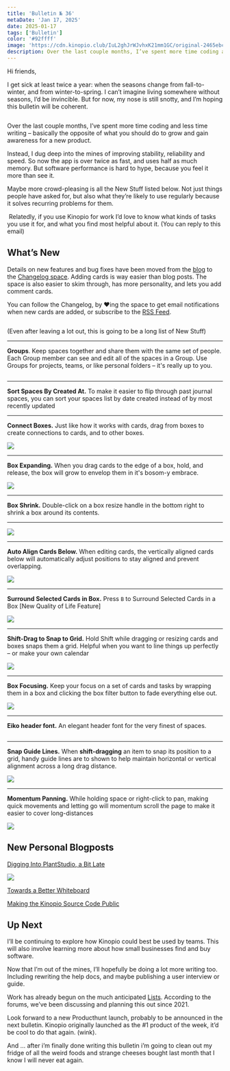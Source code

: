 ```yaml
---
title: 'Bulletin № 36'
metaDate: 'Jan 17, 2025'
date: 2025-01-17
tags: ['Bulletin']
color: '#92ffff'
image: 'https://cdn.kinopio.club/IuL2ghJrWJvhxK21mm1GC/original-2465ebc8353ff261a28a0127d7aa25e4.jpg'
description: Over the last couple months, I’ve spent more time coding and less time writing.
---
```




<p>Hi friends, </p>

<p>I get sick at least twice a year: when the seasons change from fall-to-winter, and from winter-to-spring. I can’t imagine living somewhere without seasons, I’d be invincible. But for now, my nose is still snotty, and I’m hoping this bulletin will be coherent.</p>

<p>
<img src="https://cdn.kinopio.club/fqoJozHGrobicZe0XUG1e/my-garden.webp" alt="" class="bulletin-image" />
</p>

<p>Over the last couple months, I’ve spent more time coding and less time writing – basically the opposite of what you should do to grow and gain awareness for a new product. </p>

<p>Instead, I dug deep into the mines of improving stability, reliability and speed. So now the app is over twice as fast, and uses half as much memory. But software performance is hard to hype, because you feel it more than see it. </p>

<p>Maybe more crowd-pleasing is all the New Stuff listed below. Not just things people have asked for, but also what they’re likely to use regularly because it solves recurring problems for them.</p>

<p class="badge info badge-row">

  <img class="small-image" src="https://kinopio-email.us-east-1.linodeobjects.com/36/phone-anime.webp" alt="" />
  <span>Relatedly, if you use Kinopio for work I’d love to know what kinds of tasks you use it for, and what you find most helpful about it. (You can reply to this email)</span>
</p>

<h2>What’s New</h2>

<p>Details on new features and bug fixes have been moved from the <a href="https://blog.kinopio.club">blog</a> to the <a href="https://kinopio.club/changelog">Changelog space</a>. Adding cards is way easier than blog posts. The space is also easier to skim through, has more personality, and lets you add comment cards. </p>

<p>You can follow the Changelog, by ♥ing the space to get email notifications when new cards are added, or subscribe to the <a href="https://api.kinopio.club/space/6lsytK8ZfOtMl2oqG05Rj/feed.json">RSS Feed</a>.</p>

<p>
<img class="small-image" src="https://kinopio-email.us-east-1.linodeobjects.com/36/changelog.gif" alt="" />
</p>

<p class="badge secondary">(Even after leaving a lot out, this is going to be a long list of New Stuff)</p>

<hr>
<p><strong>Groups</strong>. Keep spaces together and share them with the same set of people. Each Group member can see and edit all of the spaces in a Group. Use Groups for projects, teams, or like personal folders – it's really up to you.</p>
<p>
<img class="bulletin-image" src="https://cdn.kinopio.club/DRcBPD9cSslJLY6QOUfYx/group-overview.webp" alt="" />
</p>
<hr>


<p><p><strong>Sort Spaces By Created At.</strong> To make it easier to flip through past journal spaces, you can sort your spaces list by date created instead of by most recently updated</p>
<hr>

<p><strong>Connect Boxes.</strong> Just like how it works with cards, drag from boxes to create connections to cards, and to other boxes. </p>
<p>
  <img class="bulletin-image" src="https://kinopio-email.us-east-1.linodeobjects.com/36/connect-boxes.gif">
</p>
<hr>

<p><strong>Box Expanding.</strong> When you drag cards to the edge of a box, hold, and release, the box will grow to envelop them in it's bosom-y embrace.</p>
<p>
  <img class="bulletin-image" src="https://kinopio-email.us-east-1.linodeobjects.com/36/box-expand.gif">
</p>
<hr>


<p><strong>Box Shrink.</strong> Double-click on a box resize handle in the bottom right to shrink a box around its contents.</p>
<hr>
<p>
  <img class="bulletin-image" src="https://kinopio-email.us-east-1.linodeobjects.com/36/box-shrink.gif">
</p>
<hr>


<p><strong>Auto Align Cards Below.</strong> When editing cards, the vertically aligned cards below will automatically adjust positions to stay aligned and prevent overlapping.</p>
<p>
  <img class="bulletin-image" src="https://kinopio-email.us-east-1.linodeobjects.com/36/auto-align-cards-below.gif">
</p>
<hr>


<p><strong>Surround Selected Cards in Box.</strong> Press <code>B</code> to Surround Selected Cards in a Box [New Quality of Life Feature]</p>
<p>
  <img class="bulletin-image" src="https://kinopio-email.us-east-1.linodeobjects.com/36/shortcut-b.gif">
</p>
<hr>

<p><strong>Shift-Drag to Snap to Grid.</strong> Hold Shift while dragging or resizing cards and boxes snaps them a grid. Helpful when you want to line things up perfectly – or make your own calendar</p>
<p>
  <img class="bulletin-image" src="https://kinopio-email.us-east-1.linodeobjects.com/36/snap-to-grid-muted.gif">
</p>
<hr>



<p><strong>Box Focusing.</strong> Keep your focus on a set of cards and tasks by wrapping them in a box and clicking the box filter button to fade everything else out.</p>
<p>
  <img class="bulletin-image" src="https://kinopio-email.us-east-1.linodeobjects.com/36/box-focusing.gif">
</p>
<hr>

<p><strong>Eiko header font.</strong> An elegant header font for the very finest of spaces.</p>
<p>
<img class="bulletin-image" src="https://cdn.kinopio.club/vl7Hc74bPcCb7jFm-KIwn/eiko.webp" alt="" />
</p>
<hr>

<p><strong>Snap Guide Lines.</strong> When <strong>shift-dragging</strong> an item to snap its position to a grid, handy guide lines are to shown to help maintain horizontal or vertical alignment across a long drag distance.</p>
<p>
  <img class="bulletin-image" src="https://kinopio-email.us-east-1.linodeobjects.com/36/snap-guide-lines.gif">
</p>
<hr>

<p><strong>Momentum Panning.</strong> While holding space or right-click to pan, making quick movements and letting go will momentum scroll the page to make it easier to cover long-distances</p>
<p>
  <img class="bulletin-image" src="https://kinopio-email.us-east-1.linodeobjects.com/36/momentum-scroll.gif">
</p>


<h2>New Personal Blogposts</h2>

<p><a href="https://pketh.org/plantstudio.html">Digging Into PlantStudio, a Bit Late</a></p>
<p>
  <img class="bulletin-image" src="https://kinopio-email.us-east-1.linodeobjects.com/36/plantstudio.webp">
</p>

<p><a href="https://pketh.org/towards-a-better-whiteboard.html">Towards a Better Whiteboard</a></p>

<p><a href="https://pketh.org/open-sourcing-kinopio.html">Making the Kinopio Source Code Public</a></p>


<h2>Up Next</h2>

<p>I’ll be continuing to explore how Kinopio could best be used by teams. This will also involve learning more about how small businesses find and buy software. </p>

<p>Now that I’m out of the mines, I’ll hopefully be doing a lot more writing too. Including rewriting the help docs, and maybe publishing a user interview or guide.</p>

<p>Work has already begun on the much anticipated <a href="https://forum.kinopio.club/t/planning-card-lists-or-maybe-named-card-stacks/276">Lists</a>. According to the forums, we’ve been discussing and planning this out since 2021. </p>

<p>Look forward to a new Producthunt launch, probably to be announced in the next bulletin. Kinopio originally launched as the #1 product of the week, it’d be cool to do that again. (wink).</p>

<p>And … after i’m finally done writing this bulletin i’m going to clean out my fridge of all the weird foods and strange cheeses bought last month that I know I will never eat again.</p>

<p>
<img src="https://cdn.kinopio.club/IuL2ghJrWJvhxK21mm1GC/original-2465ebc8353ff261a28a0127d7aa25e4.jpg" alt="" class="small-image bulletin-image" />
</p>

